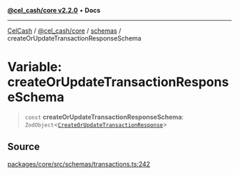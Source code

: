 [**@cel_cash/core v2.2.0**](../../README.md) • **Docs**

***

[CelCash](../../../../packages.md) / [@cel\_cash/core](../../README.md) / [schemas](../README.md) / createOrUpdateTransactionResponseSchema

# Variable: createOrUpdateTransactionResponseSchema

> `const` **createOrUpdateTransactionResponseSchema**: `ZodObject`\<[`CreateOrUpdateTransactionResponse`](../../index/type-aliases/CreateOrUpdateTransactionResponse.md)\>

## Source

[packages/core/src/schemas/transactions.ts:242](https://github.com/Pyxlab/celcash/blob/b57c7034bd65dcd5b083f272f9cfe6cc4ff73f7b/packages/core/src/schemas/transactions.ts#L242)
